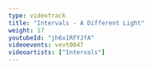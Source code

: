 ```yaml
---
type: videotrack
title: "Intervals - A Different Light"
weight: 17
youtubeId: "jh6x1RFYJfA"
videoevents: vevt0047
videoartists: ["Intervals"]
---
```

